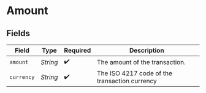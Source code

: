 # Amount


## Fields

| Field                                         | Type                                          | Required                                      | Description                                   |
| --------------------------------------------- | --------------------------------------------- | --------------------------------------------- | --------------------------------------------- |
| `amount`                                      | *String*                                      | :heavy_check_mark:                            | The amount of the transaction.                |
| `currency`                                    | *String*                                      | :heavy_check_mark:                            | The ISO 4217 code of the transaction currency |